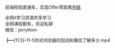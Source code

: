 前端校招直通车，实现Offer零距离[完结](1)

全网it学习资源共享学习<br>全网课程都有，欢迎私聊<br>微信：jerryttom<br>

┣━[11.5]–11-5你对浏览器的回流和重绘了解多少.mp4
